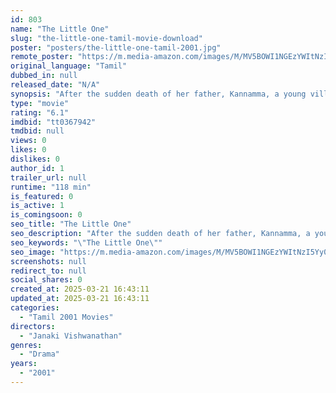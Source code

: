 ```yaml
---
id: 803
name: "The Little One"
slug: "the-little-one-tamil-movie-download"
poster: "posters/the-little-one-tamil-2001.jpg"
remote_poster: "https://m.media-amazon.com/images/M/MV5BOWI1NGEzYWItNzI5Yy00OWEwLTgzNTEtOTI1ZWQxOGQ0NmM5XkEyXkFqcGdeQXVyMjM5NDM1MTE@._V1_SX300.jpg"
original_language: "Tamil"
dubbed_in: null
released_date: "N/A"
synopsis: "After the sudden death of her father, Kannamma, a young village girl, goes to the city dreaming of a better lifestyle but instead gets forced into child labour."
type: "movie"
rating: "6.1"
imdbid: "tt0367942"
tmdbid: null
views: 0
likes: 0
dislikes: 0
author_id: 1
trailer_url: null
runtime: "118 min"
is_featured: 0
is_active: 1
is_comingsoon: 0
seo_title: "The Little One"
seo_description: "After the sudden death of her father, Kannamma, a young village girl, goes to the city dreaming of a better lifestyle but instead gets forced into child labour."
seo_keywords: "\"The Little One\""
seo_image: "https://m.media-amazon.com/images/M/MV5BOWI1NGEzYWItNzI5Yy00OWEwLTgzNTEtOTI1ZWQxOGQ0NmM5XkEyXkFqcGdeQXVyMjM5NDM1MTE@._V1_SX300.jpg"
screenshots: null
redirect_to: null
social_shares: 0
created_at: 2025-03-21 16:43:11
updated_at: 2025-03-21 16:43:11
categories:
  - "Tamil 2001 Movies"
directors:
  - "Janaki Vishwanathan"
genres:
  - "Drama"
years:
  - "2001"
---
```

